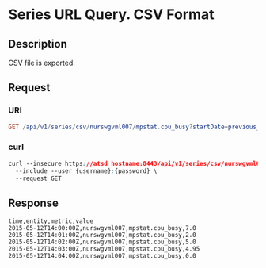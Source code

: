 # Series URL Query. CSV Format

## Description

CSV file is exported.

## Request

### URI

```elm
GET /api/v1/series/csv/nurswgvml007/mpstat.cpu_busy?startDate=previous_hour&endDate=now&columns=date,entity,metric,value
```

### curl

```css
curl --insecure https://atsd_hostname:8443/api/v1/series/csv/nurswgvml007/mpstat.cpu_busy?startDate=previous_hour&endDate=now&columns=date,entity,metric,value \
  --include --user {username}:{password} \
  --request GET
```

## Response

```ls
time,entity,metric,value
2015-05-12T14:00:00Z,nurswgvml007,mpstat.cpu_busy,7.0
2015-05-12T14:01:00Z,nurswgvml007,mpstat.cpu_busy,2.0
2015-05-12T14:02:00Z,nurswgvml007,mpstat.cpu_busy,5.0
2015-05-12T14:03:00Z,nurswgvml007,mpstat.cpu_busy,4.95
2015-05-12T14:04:00Z,nurswgvml007,mpstat.cpu_busy,0.0
```
